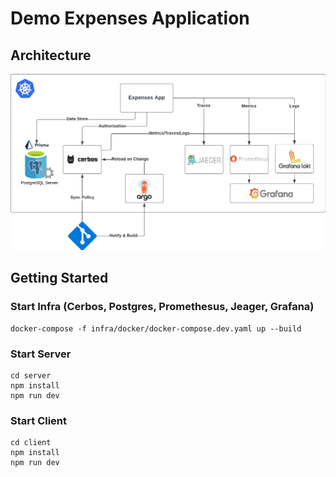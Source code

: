 # Demo Expenses Application

## Architecture

![Architecture](Architecture.png)


## Getting Started

### Start Infra (Cerbos, Postgres, Promethesus, Jeager, Grafana)
```
docker-compose -f infra/docker/docker-compose.dev.yaml up --build
```

### Start Server
```
cd server
npm install
npm run dev
```

### Start Client
```
cd client
npm install
npm run dev
```

